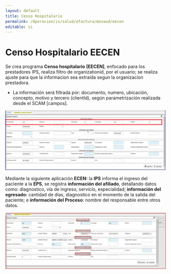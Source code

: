 ```yaml
---
layout: default
title: Censo Hospitalario  
permalink: /Operacion/is/salud/efactura/movaud/eecen  
editable: si
---
```


# Censo Hospitalario  EECEN

Se crea programa **Censo hospitalario** **[EECEN]**, enfocado para los prestadores IPS, realiza filtro de organizationid,  por el usuario; se realiza ajuste para que la informacion sea extraida segun la organizacion prestadora.
* La información será filtrada por: documento, numero, ubicación, concepto, motivo y tercero (clientId), según parametrización realizada desde el SCAM [campos].


![](ecen2.png)  

Mediante la siguiente aplicación **ECEN:** la **IPS** informa el ingreso del paciente a la **EPS**, se registra **información del afiliado**, detallando datos como: diagnostico, vía de ingreso, servicio, especialidad; **información del egresado:** cantidad de días, diagnostico en el momento de la salida del paciente; e **información del Proceso**: nombre del responsable entre otros datos.  

![](ecen3.png)  



